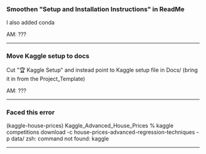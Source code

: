 

### Smoothen "Setup and Installation Instructions" in ReadMe
I also added conda

AM:
???

---

### Move Kaggle setup to docs 

Cut "🏆 Kaggle Setup" and instead point to Kaggle setup file in Docs/ (bring it in from the Project_Template)

AM:
???

---

### Faced this error 

(kaggle-house-prices) Kaggle_Advanced_House_Prices % kaggle competitions download -c house-prices-advanced-regression-techniques -p data/
zsh: command not found: kaggle

---


